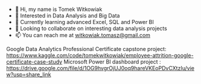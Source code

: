 - 👋 Hi, my name is Tomek Witkowiak
- 👀 Interested in Data Analysis and Big Data
- 🌱 Currently learning advanced Excel, SQL and Power BI
- 💞️ Looking to collaborate on interesting data analysis projects
- 📫 You can reach me at witkowiak.tomasz@gmail.com

Google Data Analytics Professional Certificate capstone project: https://www.kaggle.com/code/tomekwitkowiak/employee-attrition-google-certificate-case-study
Microsoft Power BI dashboard project : https://drive.google.com/file/d/1OG9hvgrOjUJ0oq9hareVKEoPDvCXtzIu/view?usp=share_link
<!---
TWitkowiak/TWitkowiak is a ✨ special ✨ repository because its `README.md` (this file) appears on your GitHub profile.
You can click the Preview link to take a look at your changes.
--->

